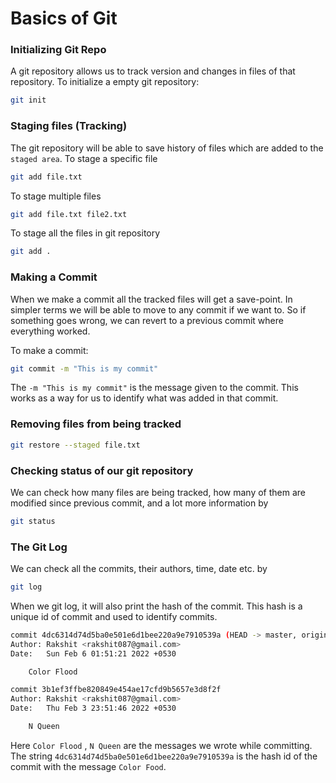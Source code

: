 # Basics of Git

### Initializing Git Repo

A git repository allows us to track version and changes in files of that repository. To initialize a empty git repository:

```bash
git init
```

### Staging files (Tracking)

The git repository will be able to save history of files which are added to the `staged area`. To stage a specific file

```bash
git add file.txt
```

To stage multiple files

```bash
git add file.txt file2.txt
```

To stage all the files in git repository

```bash
git add .
```

### Making a Commit

When we make a commit all the tracked files will get a save-point. In simpler terms we will be able to move to any commit if we want to. So if something goes wrong, we can revert to a previous commit where everything worked.

To make a commit:

```bash
git commit -m "This is my commit"
```

The `-m "This is my commit"` is the message given to the commit. This works as a way for us to identify what was added in that commit.

### Removing files from being tracked

```bash
git restore --staged file.txt
```

### Checking status of our git repository

We can check how many files are being tracked, how many of them are modified since previous commit, and a lot more information by

```bash
git status
```

### The Git Log

We can check all the commits, their authors, time, date etc. by

```bash
git log
```

When we git log, it will also print the hash of the commit. This hash is a unique id of commit and used to identify commits.

```bash
commit 4dc6314d74d5ba0e501e6d1bee220a9e7910539a (HEAD -> master, origin/master, origin/HEAD)
Author: Rakshit <rakshit087@gmail.com>
Date:   Sun Feb 6 01:51:21 2022 +0530

    Color Flood

commit 3b1ef3ffbe820849e454ae17cfd9b5657e3d8f2f
Author: Rakshit <rakshit087@gmail.com>
Date:   Thu Feb 3 23:51:46 2022 +0530

    N Queen
```

Here `Color Flood` , `N Queen` are the messages we wrote while committing. The string `4dc6314d74d5ba0e501e6d1bee220a9e7910539a`  is the hash id of the commit with the message `Color Food`.